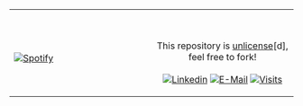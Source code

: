 <table width="100%"> 
  <tr>
  <td width="50%">

&nbsp; <br> [![Spotify](https://ags-s.vercel.app/api/spotify)](https://open.spotify.com/user/teenagexlobotomy)

  </td>
  <td width="50%">

&nbsp;<p align="center">This repository is [unlicense](https://choosealicense.com/licenses/unlicense/)[d], feel free to fork!<br><br>
[![Linkedin](https://img.shields.io/badge/linked-in-369?style=flat-square&logo=linkedin&logoColor=white&color=blue)](https://www.linkedin.com/in/andrew-novac)
[![E-Mail](https://img.shields.io/badge/email-reveal-2a8?style=flat-square&logo=gmail&logoColor=white)](https://mail.novac.dev/)
[![Visits](https://komarev.com/ghpvc/?username=novatorem&logo=GitHub&label=github%20visits&color=336699&logoColor=white&style=flat-square)](https://github.com/novatorem)

  </p>
  </td>
</table>
